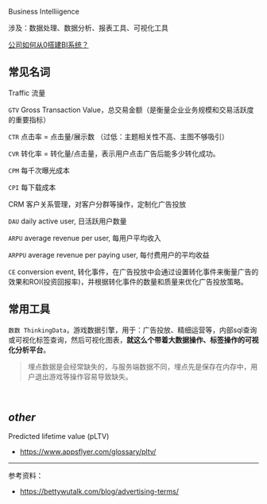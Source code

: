 

Business Intelliigence

涉及：数据处理、数据分析、报表工具、可视化工具


[公司如何从0搭建BI系统？](https://www.zhihu.com/question/61986530)


## 常见名词

Traffic 流量

`GTV` Gross Transaction Value，总交易金额（是衡量企业业务规模和交易活跃度的重要指标）


`CTR` 点击率 = 点击量/展示数
（过低：主题相关性不高、主图不够吸引）


`CVR` 转化率 = 转化量/点击量，表示用户点击广告后能多少转化成功。


`CPM` 每千次曝光成本


`CPI` 每下载成本

CRM 客户关系管理，对客户分群等操作，定制化广告投放


`DAU` daily active user, 日活跃用户数量


`ARPU` average revenue per user, 每用户平均收入

`ARPPU` average revenue per paying user, 每付费用户的平均收益


`CE` conversion event, 转化事件，在广告投放中会通过设置转化事件来衡量广告的效果和ROI(投资回报率)，并根据转化事件的数量和质量来优化广告投放策略。



## 常用工具

`数数 ThinkingData`，游戏数据引擎，用于：广告投放、精细运营等，内部sql查询或可视化标签查询，然后可视化图表，**就这么个带着大数据操作、标签操作的可视化分析平台**。


>埋点数据是会经常缺失的，与服务端数据不同，埋点先是保存在内存中，用户退出游戏等操作容易导致缺失。



</br>

## _other_

Predicted lifetime value (pLTV)

- https://www.appsflyer.com/glossary/pltv/







-------------

参考资料：
- https://bettywutalk.com/blog/advertising-terms/